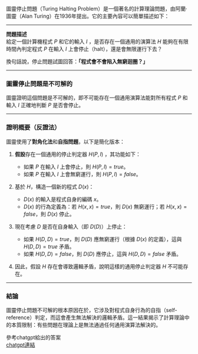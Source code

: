 圖靈停止問題（Turing Halting Problem）是一個著名的計算理論問題，由阿蘭·圖靈（Alan Turing）在1936年提出。它的主要內容可以簡單描述如下：

---

**問題描述**  
給定一個計算機程式 $P$ 和它的輸入 $I$ ，是否存在一個通用的演算法 $H$ 能夠在有限時間內判定程式 $P$ 在輸入 $I$ 上會停止（halt），還是會無限運行下去？

換句話說，停止問題試圖回答：**「程式會不會陷入無窮迴圈？」**

---

### **圖靈停止問題是不可解的**
圖靈證明這個問題是不可解的，即不可能存在一個通用演算法能對所有程式 $P$ 和輸入 $I$ 正確地判斷 $P$ 是否會停止。

---

### **證明概要（反證法）**
圖靈使用了**對角化法**和**自指問題**，以下是簡化版本：

1. **假設**存在一個通用的停止判定器 $H(P, I)$ ，其功能如下：
   - 如果 $P$ 在輸入 $I$ 上會停止，則 $H(P, I) = true$。
   - 如果 $P$ 在輸入 $I$ 上會無窮運行，則 $H(P, I) = false$。

2. 基於 $H$，構造一個新的程式 $D(x)$：
   - $D(x)$ 的輸入是程式自身的編碼 $x$。
   - $D(x)$ 的行為定義為：若 $H(x, x) = true$，則 $D(x)$ 無窮運行；若 $H(x, x) = false$，則 $D(x)$ 停止。

3. 現在考慮 $D$ 是否在自身輸入（即 $D(D)$）上停止：
   - 如果 $H(D, D) = true$，則 $D(D)$ 應無窮運行（根據 $D(x)$ 的定義），這與 $H(D, D) = true$ 矛盾。
   - 如果 $H(D, D) = false$，則 $D(D)$ 應停止，這與 $H(D, D) = false$ 矛盾。

4. 因此，假設 $H$ 存在會導致邏輯矛盾，說明這樣的通用停止判定器 $H$ 不可能存在。

---

### **結論**
圖靈停止問題不可解的根本原因在於，它涉及對程式自身行為的自指（self-reference）判定，而這會產生無法解決的邏輯矛盾。這一結果揭示了計算理論中的本質限制：有些問題在理論上是無法通過任何通用演算法解決的。

參考chatgpt給出的答案<br/>
[chatgpt連結](https://chatgpt.com/share/674e6cb5-2e38-8008-a7ba-95010f3d3809)